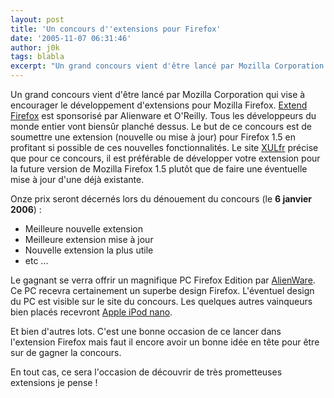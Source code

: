 ```yaml
---
layout: post
title: 'Un concours d''extensions pour Firefox'
date: '2005-11-07 06:31:46'
author: j0k
tags: blabla
excerpt: "Un grand concours vient d'être lancé par Mozilla Corporation qui vise à encourager le développement d'extensions pour Mozilla Firefox.     \n[Extend Firefox](http://developer.mozilla.org/contests/extendfirefox/) est sponsorisé par Alienware et O'Reilly. Tous les développeurs du monde entier vont biensûr planché dessus. Le but de ce concours est de soumettre      …"
---
```


Un grand concours vient d'être lancé par Mozilla Corporation qui vise à encourager le développement d'extensions pour Mozilla Firefox.
[Extend Firefox](http://developer.mozilla.org/contests/extendfirefox/) est sponsorisé par Alienware et O'Reilly. Tous les développeurs du monde entier vont biensûr planché dessus. Le but de ce concours est de soumettre une extension (nouvelle ou mise à jour) pour Firefox 1.5 en profitant si possible de ces nouvelles fonctionnalités. Le site [XULfr](http://xulfr.org/news/2005/11/06/119-participez-au-concours-extend-firefox) précise que pour ce concours, il est préférable de développer votre extension pour la future version de Mozilla Firefox 1.5 plutôt que de faire une éventuelle mise à jour d'une déjà existante.

Onze prix seront décernés lors du dénouement du concours (le **6 janvier 2006**) :
* Meilleure nouvelle extension
* Meilleure extension mise à jour
* Nouvelle extension la plus utile
* etc ...

Le gagnant se verra offrir un magnifique PC Firefox Edition par [AlienWare](http://www.alienware.com/product_detail_pages/Aurora_7500/aurora_7500_features.aspx). Ce PC recevra certainement un superbe design Firefox. L'éventuel design du PC est visible sur le site du concours. Les quelques autres vainqueurs bien placés recevront [Apple iPod nano](http://www.apple.com/fr/ipodnano/).

Et bien d'autres lots. C'est une bonne occasion de ce lancer dans l'extension Firefox mais faut il encore avoir un bonne idée en tête pour être sur de gagner la concours.

En tout cas, ce sera l'occasion de découvrir de très prometteuses extensions je pense !
